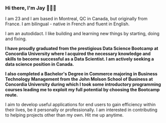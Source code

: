 ### Hi there, I'm Jay 🧑🏻‍💻

I am 23 and I am based in Montreal, QC in Canada, but originally from France.
I am bilingual - native in French and fluent in English.

I am an autodidact. I like building and learning new things by starting, doing and fixing.

<b>I have proudly graduated from the prestigious Data Science Bootcamp at Concordia University where I acquired the necessary knowledge and skills to become successful as a Data Scientist. I am actively seeking a data science position in Canada.

I also completed a Bachelor's Degree in Commerce majoring in Business Technology Management from the John Molson School of Business at Concordia University during which I took some introductory programming courses leading me to exploit my full potential by choosing the Bootcamp route.</b>

I aim to develop useful applications for end users to gain efficiency within their lives, be it personally or professionally.
I am interested in contributing to helping projects other than my own. Hit me up anytime.
<!--
**jordanjbanal/jordanjbanal** is a ✨ _special_ ✨ repository because its `README.md` (this file) appears on your GitHub profile.

Here are some ideas to get you started:

- 🔭 I’m currently working on ...
- 🌱 I’m currently learning ...
- 👯 I’m looking to collaborate on ...
- 🤔 I’m looking for help with ...
- 💬 Ask me about ...
- 📫 How to reach me: ...
- 😄 Pronouns: ...
- ⚡ Fun fact: ...

I am interested in mobile app development and video game development. 
My goal is to become a Back-End Developer.
I am currently learning C# and building project with Visual Studio.

My very first project in programming is called tetechercheuse.sln which is a Windows Form Application I built for my photographer girlfriend. She wanted to be able to record the models she is working with into a database and search through them according to some criteria such as location and eye color. My application does just that: It helps her retrieve her previously inserted model information with criteria-filtering queries.
-->
